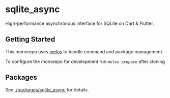 # sqlite_async

High-performance asynchronous interface for SQLite on Dart & Flutter.

## Getting Started

This monorepo uses [melos](https://melos.invertase.dev/) to handle command and package management.

To configure the monorepo for development run `melos prepare` after cloning

## Packages

See [./packages/sqlite_async](./packages/sqlite_async) for details.
